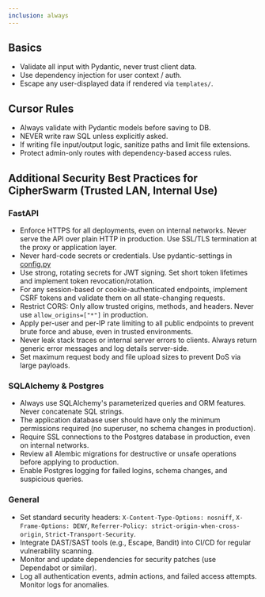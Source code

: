 ```yaml
---
inclusion: always
---
```

## Basics

* Validate all input with Pydantic, never trust client data.
* Use dependency injection for user context / auth.
* Escape any user-displayed data if rendered via `templates/`.

## Cursor Rules

* Always validate with Pydantic models before saving to DB.
* NEVER write raw SQL unless explicitly asked.
* If writing file input/output logic, sanitize paths and limit file extensions.
* Protect admin-only routes with dependency-based access rules.

## Additional Security Best Practices for CipherSwarm (Trusted LAN, Internal Use)

### FastAPI

* Enforce HTTPS for all deployments, even on internal networks. Never serve the API over plain HTTP in production. Use SSL/TLS termination at the proxy or application layer.
* Never hard-code secrets or credentials. Use pydantic-settings in [config.py](mdc:app/core/config.py)
* Use strong, rotating secrets for JWT signing. Set short token lifetimes and implement token revocation/rotation.
* For any session-based or cookie-authenticated endpoints, implement CSRF tokens and validate them on all state-changing requests.
* Restrict CORS: Only allow trusted origins, methods, and headers. Never use `allow_origins=["*"]` in production.
* Apply per-user and per-IP rate limiting to all public endpoints to prevent brute force and abuse, even in trusted environments.
* Never leak stack traces or internal server errors to clients. Always return generic error messages and log details server-side.
* Set maximum request body and file upload sizes to prevent DoS via large payloads.

### SQLAlchemy & Postgres

* Always use SQLAlchemy's parameterized queries and ORM features. Never concatenate SQL strings.
* The application database user should have only the minimum permissions required (no superuser, no schema changes in production).
* Require SSL connections to the Postgres database in production, even on internal networks.
* Review all Alembic migrations for destructive or unsafe operations before applying to production.
* Enable Postgres logging for failed logins, schema changes, and suspicious queries.

### General

* Set standard security headers: `X-Content-Type-Options: nosniff`, `X-Frame-Options: DENY`, `Referrer-Policy: strict-origin-when-cross-origin`, `Strict-Transport-Security`.
* Integrate DAST/SAST tools (e.g., Escape, Bandit) into CI/CD for regular vulnerability scanning.
* Monitor and update dependencies for security patches (use Dependabot or similar).
* Log all authentication events, admin actions, and failed access attempts. Monitor logs for anomalies.
